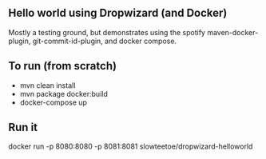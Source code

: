 Hello world using Dropwizard (and Docker)
---
Mostly a testing ground, but demonstrates using the spotify maven-docker-plugin, git-commit-id-plugin, and docker compose.

To run (from scratch)
---
* mvn clean install
* mvn package docker:build
* docker-compose up

Run it
---
docker run -p 8080:8080 -p 8081:8081 slowteetoe/dropwizard-helloworld
